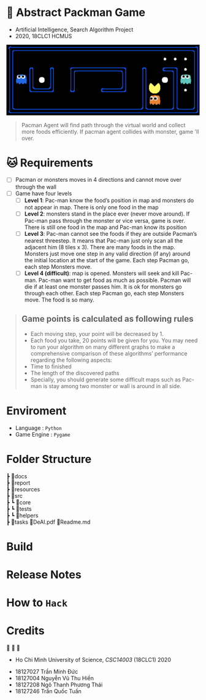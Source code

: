 # 🦊 Abstract Packman Game

- Artificial Intelligence, Search Algorithm Project
- 2020, 18CLC1 HCMUS

![GIF Pacman](/resources/image/pacman_game.png)

> Pacman Agent will find path through the virtual world and collect more foods efficiently. If pacman agent collides with monster, game 'll over.

# 🐱 Requirements 
- [ ] Pacman or monsters moves in 4 directions and cannot move over through the wall
- [ ] Game have four levels
  - [ ] **Level 1**: Pac-man know the food’s position in map and monsters do not appear in
map. There is only one food in the map
  - [ ] **Level 2**: monsters stand in the place ever (never move around). If Pac-man pass
through the monster or vice versa, game is over. There is still one food in the map
and Pac-man know its position
  - [ ] **Level 3**: Pac-man cannot see the foods if they are outside Pacman’s nearest threestep. It means that Pac-man just only scan all the adjacent him (8 tiles x 3). There
are many foods in the map. Monsters just move one step in any valid direction (if
any) around the initial location at the start of the game. Each step Pacman go,
each step Monsters move.
  - [ ] **Level 4 (difficult)**: map is opened. Monsters will seek and kill Pac-man. Pac-man want to get food as much as possible. Pacman will die if at least one monster
passes him. It is ok for monsters go through each other. Each step Pacman go,
each step Monsters move. The food is so many.

>  ## Game points is calculated as following rules
> - Each moving step, your point will be decreased by 1.
> - Each food you take, 20 points will be given for you.
> You may need to run your algorithm on many different graphs to make a comprehensive
comparison of these algorithms’ performance regarding the following aspects:
> - Time to finished
> - The length of the discovered paths
> - Specially, you should generate some difficult maps such as Pac-man is stay among two
monster or wall is around in all side.


# Enviroment
- Language        : `Python`
- Game Engine     : `Pygame`

# Folder Structure
┣ 📂docs\
┣ 📂report\
┣ 📂resources\
┣ 📂src\
┣ ┗ 📂core\
┣ ┗ 📂tests\
┣ ┗ 📂helpers\
┣ 📂tasks
📜DeAI.pdf
📜Readme.md

# Build


# Release Notes

# How to `Hack`

# Credits
👦 👦 👦
* Ho Chi Minh University of Science, *CSC14003* (18CLC1) 2020
- 18127027 Trần Minh Đức
- 18127004 Nguyễn Vũ Thu Hiền
- 18127208 Ngô Thanh Phương Thái
- 18127246 Trần Quốc Tuấn
